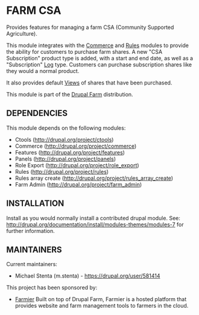 FARM CSA
========

Provides features for managing a farm CSA (Community Supported Agriculture).

This module integrates with the [Commerce](http://drupal.org/project/commerce)
and [Rules](http://drupal.org/project/rules) modules to provide the ability for
customers to purchase farm shares. A new "CSA Subscription" product type is
added, with a start and end date, as well as a "Subscription"
[Log](http://drupal.org/project/log) type. Customers can purchase subscription
shares like they would a normal product.

It also provides default [Views](http://drupal.org/project/views) of shares that
have been purchased.

This module is part of the [Drupal Farm](http://drupal.org/project/farm)
distribution.

DEPENDENCIES
------------

This module depends on the following modules:

 * Ctools (http://drupal.org/project/ctools)
 * Commerce (http://drupal.org/project/commerce)
 * Features (http://drupal.org/project/features)
 * Panels (http://drupal.org/project/panels)
 * Role Export (http://drupal.org/project/role_export)
 * Rules (http://drupal.org/project/rules)
 * Rules array create (http://drupal.org/project/rules_array_create)
 * Farm Admin (http://drupal.org/project/farm_admin)

INSTALLATION
------------

Install as you would normally install a contributed drupal module. See:
http://drupal.org/documentation/install/modules-themes/modules-7 for further
information.

MAINTAINERS
-----------

Current maintainers:
 * Michael Stenta (m.stenta) - https://drupal.org/user/581414

This project has been sponsored by:
 * [Farmier](http://farmier.com)
   Built on top of Drupal Farm, Farmier is a hosted platform that provides
   website and farm management tools to farmers in the cloud.
